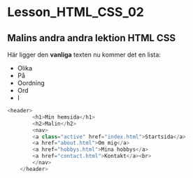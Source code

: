 # Lesson_HTML_CSS_02

## Malins andra andra lektion HTML CSS

Här ligger den **vanliga** texten nu kommer det en lista:

* Olika
* På
* Oordning
* Ord
* I

```javascript
<header>
        <h1>Min hemsida</h1>
        <h2>Malin</h2>
        <nav>
        <a class="active" href="index.html">Startsida</a>
        <a href="about.html">Om mig</a>
        <a href="hobbys.html">Mina hobbys</a>
        <a href="contact.html">Kontakt</a><br>
        </nav>
    </header>
```
